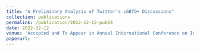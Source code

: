```yaml
---
title: "A Preliminary Analysis of Twitter’s LGBTQ+ Discussions"
collection: publications
permalink: /publication/2022-12-12-pub14
date: 2022-12-12
venue: 'Accepted and To Appear in Annual International Conference on Information Management and Big Data, SIMBig'
paperurl: ''
---
```

